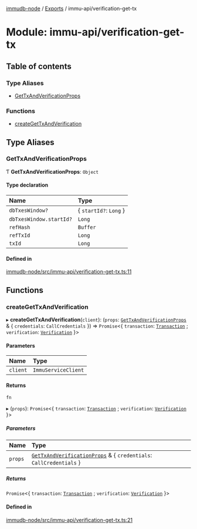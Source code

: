 [immudb-node](../README.md) / [Exports](../modules.md) / immu-api/verification-get-tx

# Module: immu-api/verification-get-tx

## Table of contents

### Type Aliases

- [GetTxAndVerificationProps](immu_api_verification_get_tx.md#gettxandverificationprops)

### Functions

- [createGetTxAndVerification](immu_api_verification_get_tx.md#creategettxandverification)

## Type Aliases

### GetTxAndVerificationProps

Ƭ **GetTxAndVerificationProps**: `Object`

#### Type declaration

| Name | Type |
| :------ | :------ |
| `dbTxesWindow?` | { `startId?`: `Long`  } |
| `dbTxesWindow.startId?` | `Long` |
| `refHash` | `Buffer` |
| `refTxId` | `Long` |
| `txId` | `Long` |

#### Defined in

[immudb-node/src/immu-api/verification-get-tx.ts:11](https://github.com/user3232/node-immu-db/blob/30c0d74/immudb-node/src/immu-api/verification-get-tx.ts#L11)

## Functions

### createGetTxAndVerification

▸ **createGetTxAndVerification**(`client`): (`props`: [`GetTxAndVerificationProps`](immu_api_verification_get_tx.md#gettxandverificationprops) & { `credentials`: `CallCredentials`  }) => `Promise`<{ `transaction`: [`Transaction`](types_Transaction.md#transaction) ; `verification`: [`Verification`](types_Verification.md#verification)  }\>

#### Parameters

| Name | Type |
| :------ | :------ |
| `client` | `ImmuServiceClient` |

#### Returns

`fn`

▸ (`props`): `Promise`<{ `transaction`: [`Transaction`](types_Transaction.md#transaction) ; `verification`: [`Verification`](types_Verification.md#verification)  }\>

##### Parameters

| Name | Type |
| :------ | :------ |
| `props` | [`GetTxAndVerificationProps`](immu_api_verification_get_tx.md#gettxandverificationprops) & { `credentials`: `CallCredentials`  } |

##### Returns

`Promise`<{ `transaction`: [`Transaction`](types_Transaction.md#transaction) ; `verification`: [`Verification`](types_Verification.md#verification)  }\>

#### Defined in

[immudb-node/src/immu-api/verification-get-tx.ts:21](https://github.com/user3232/node-immu-db/blob/30c0d74/immudb-node/src/immu-api/verification-get-tx.ts#L21)
